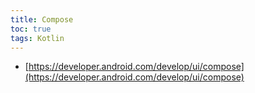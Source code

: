 ```yaml
---
title: Compose
toc: true
tags: Kotlin
---
```



- [https://developer.android.com/develop/ui/compose](https://developer.android.com/develop/ui/compose)
